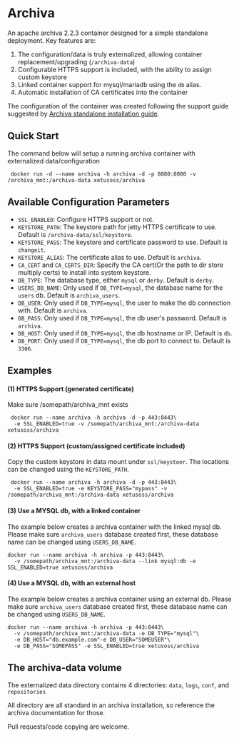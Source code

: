 # Archiva

An apache archiva 2.2.3 container designed for a simple standalone deployment. Key features are:

1. The configuration/data is truly externalized, allowing container replacement/upgrading (`/archiva-data`)
2. Configurable HTTPS support is included, with the ability to assign custom keystore
3. Linked container support for mysql/mariadb using the `db` alias. 
4. Automatic installation of CA certificates into the container

The configuration of the container was created following the support guide suggested by [Archiva standalone installation guide](http://archiva.apache.org/docs/2.1.1/adminguide/standalone.html).

## Quick Start

The command below will setup a running archiva container with externalized data/configuration

```
 docker run -d --name archiva -h archiva -d -p 8080:8080 -v /archiva_mnt:/archiva-data xetusoss/archiva
```

## Available Configuration Parameters

* `SSL_ENABLED`: Configure HTTPS support or not.
* `KEYSTORE_PATH`: The keystore path for jetty HTTPS certificate to use. Default is `/archiva-data/ssl/keystore`.
* `KEYSTORE_PASS`: The keystore and certificate password to use. Default is `changeit`.
* `KEYSTORE_ALIAS`: The certificate alias to use. Default is `archiva`.
* `CA_CERT` and `CA_CERTS_DIR`: Specify the CA cert(Or the path to dir store multiply certs) to install into system keystore.
* `DB_TYPE`: The database type, either `mysql` or `derby`. Default is `derby`.
* `USERS_DB_NAME`: Only used if `DB_TYPE=mysql`, the database name for the `users` db. Default is `archiva_users`.
* `DB_USER`: Only used if `DB_TYPE=mysql`, the user to make the db connection with. Default is `archiva`.
* `DB_PASS`: Only used if `DB_TYPE=mysql`, the db user's password. Default is `archiva`.
* `DB_HOST`:  Only used if `DB_TYPE=mysql`, the db hostname or IP. Default is `db`.
* `DB_PORT`:  Only used if `DB_TYPE=mysql`, the db port to connect to. Default is `3306`.

## Examples

#### (1) HTTPS Support (generated certificate)
Make sure /somepath/archiva_mnt exists

```
 docker run --name archiva -h archiva -d -p 443:8443\
  -e SSL_ENABLED=true -v /somepath/archiva_mnt:/archiva-data xetusoss/archiva
```
#### (2) HTTPS Support (custom/assigned certificate included)


Copy the custom keystore in data mount under `ssl/keystoer`. The locations can be changed using the `KEYSTORE_PATH`.

```
 docker run --name archiva -h archiva -d -p 443:8443\
  -e SSL_ENABLED=true -e KEYSTORE_PASS="mypass" -v /somepath/archiva_mnt:/archiva-data xetusoss/archiva
```

#### (3) Use a MYSQL db, with a linked container

The example below creates a archiva container with the linked mysql db. Please make sure `archiva_users` database created first, these database name can be changed using `USERS_DB_NAME`.

```
docker run --name archiva -h archiva -p 443:8443\
  -v /somepath/archiva_mnt:/archiva-data --link mysql:db -e SSL_ENABLED=true xetusoss/archiva
```

#### (4) Use a MYSQL db, with an external host

The example below creates a archiva container using an external db. Please make sure `archiva_users` database created first, these database name can be changed using `USERS_DB_NAME`.

```
docker run --name archiva -h archiva -p 443:8443\
  -v /somepath/archiva_mnt:/archiva-data -e DB_TYPE="mysql"\
  -e DB_HOST="db.example.com"-e DB_USER="SOMEUSER"\
  -e DB_PASS="SOMEPASS" -e SSL_ENABLED=true xetusoss/archiva
```

## The archiva-data volume

The externalized data directory contains 4 directories: `data`, `logs`, `conf`, and `repositories`

 All directory are all standard in an archiva installation, so reference the archiva documentation for those.

Pull requests/code copying are welcome.
